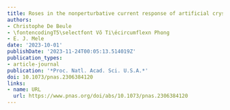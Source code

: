 ```yaml
---
title: Roses in the nonperturbative current response of artificial crystals
authors:
- Christophe De Beule
- \fontencodingT5\selectfont Võ Ti\́ecircumflexn Phong
- E. J. Mele
date: '2023-10-01'
publishDate: '2023-11-24T00:05:13.514019Z'
publication_types:
- article-journal
publication: '*Proc. Natl. Acad. Sci. U.S.A.*'
doi: 10.1073/pnas.2306384120
links:
- name: URL
  url: https://www.pnas.org/doi/abs/10.1073/pnas.2306384120
---
```

